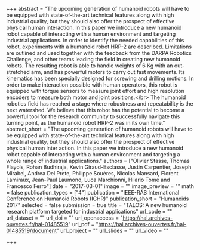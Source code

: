 +++
abstract = "The upcoming generation of humanoid robots will have to be equipped with state-of-the-art technical features along with high industrial quality, but they should also offer the prospect of effective physical human interaction. In this paper we introduce a new humanoid robot capable of interacting with a human environment and targeting industrial applications. In order to identify the needed capabilities of this robot, experiments with a humanoid robot HRP-2 are described. Limitations are outlined and used together with the feedback from the DARPA Robotics Challenge, and other teams leading the field in creating new humanoid robots. The resulting robot is able to handle weights of 6 Kg with an out-stretched arm, and has powerful motors to carry out fast movements. Its kinematics has been specially designed for screwing and drilling motions. In order to make interaction possible with human operators, this robot is equipped with torque sensors to measure joint effort and high resolution encoders to measure both motor and joint positions.<\br> The humanoid robotics field has reached a stage where robustness and repeatability is the next watershed. We believe that this robot has the potential to become a powerful tool for the research community to successfully navigate this turning point, as the humanoid robot HRP-2 was in its own time."
abstract_short = "The upcoming generation of humanoid robots will have to be equipped with state-of-the-art technical features along with high industrial quality, but they should also offer the prospect of effective physical human inter action. In this paper we introduce a new humanoid robot capable of interacting with a human environment and targeting a whole range of industrial applications."
authors = ["Olivier Stasse, Thomas Flayols, Rohan Budhiraja, Kevin Giraud-Esclasse, Justin Carpentier, Joseph Mirabel, Andrea Del Prete, Philippe Souères, Nicolas Mansard, Florent Lamiraux, Jean-Paul Laumond, Luca Marchionni, Hilario Tome and Francesco Ferro"]
date = "2017-03-01"
image = ""
image_preview = ""
math = false
publication_types = ["4"]
publication = "IEEE-RAS International Conference on Humanoid Robots (ICHR)"
publication_short = "Humanoids 2017"
selected = false
submission = true
title = "TALOS: A new humanoid research platform targeted for industrial applications"
url_code = ""
url_dataset = ""
url_doi = ""
url_openaccess = "https://hal.archives-ouvertes.fr/hal-01485519"
url_pdf = "https://hal.archives-ouvertes.fr/hal-01485519/document"
url_project = ""
url_slides = ""
url_video = ""

+++

